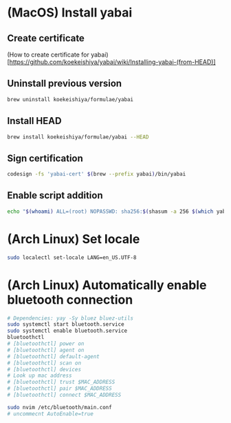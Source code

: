 # (MacOS) Install yabai

## Create certificate
(How to create certificate for yabai)[https://github.com/koekeishiya/yabai/wiki/Installing-yabai-(from-HEAD)]

## Uninstall previous version
```sh
brew uninstall koekeishiya/formulae/yabai
```

## Install HEAD
```sh
brew install koekeishiya/formulae/yabai --HEAD
```

## Sign certification
```sh
codesign -fs 'yabai-cert' $(brew --prefix yabai)/bin/yabai
```

## Enable script addition
```sh
echo "$(whoami) ALL=(root) NOPASSWD: sha256:$(shasum -a 256 $(which yabai) | cut -d " " -f 1) $(which yabai) --load-sa" | sudo tee /private/etc/sudoers.d/yabai

```

# (Arch Linux) Set locale
```bash
sudo localectl set-locale LANG=en_US.UTF-8
```

# (Arch Linux) Automatically enable bluetooth connection
```bash
# Dependencies: yay -Sy bluez bluez-utils
sudo systemctl start bluetooth.service
sudo systemctl enable bluetooth.service
bluetoothctl
# [bluetoothctl] power on
# [bluetoothctl] agent on
# [bluetoothctl] default-agent
# [bluetoothctl] scan on
# [bluetoothctl] devices
# Look up mac address
# [bluetoothctl] trust $MAC_ADDRESS
# [bluetoothctl] pair $MAC_ADDRESS
# [bluetoothctl] connect $MAC_ADDRESS

sudo nvim /etc/bluetooth/main.conf
# uncommecnt AutoEnable=true
```



